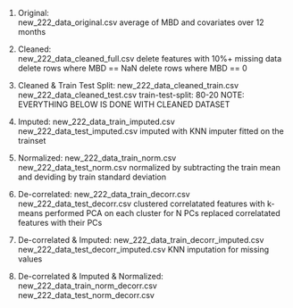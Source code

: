 
1.  Original:    
        new_222_data_original.csv
            average of MBD and covariates over 12 months

2.  Cleaned:     
        new_222_data_cleaned_full.csv
            delete features with 10%+ missing data
            delete rows where MBD == NaN 
            delete rows where MBD == 0

3.  Cleaned & Train Test Split:
        new_222_data_cleaned_train.csv
        new_222_data_cleaned_test.csv
            train-test-split: 80-20
            NOTE: EVERYTHING BELOW IS DONE WITH CLEANED DATASET

4.  Imputed:
        new_222_data_train_imputed.csv
        new_222_data_test_imputed.csv
            imputed with KNN imputer fitted on the trainset

5.  Normalized:
        new_222_data_train_norm.csv
        new_222_data_test_norm.csv
            normalized by subtracting the train mean 
            and deviding by train standard deviation

6.  De-correlated:
        new_222_data_train_decorr.csv
        new_222_data_test_decorr.csv
            clustered correlatated features with k-means
            performed PCA on each cluster for N PCs
            replaced correlatated features with their PCs

7.  De-correlated & Imputed:
        new_222_data_train_decorr_imputed.csv
        new_222_data_test_decorr_imputed.csv
            KNN imputation for missing values

7.  De-correlated & Imputed & Normalized:
        new_222_data_train_norm_decorr.csv
        new_222_data_test_norm_decorr.csv



